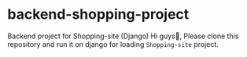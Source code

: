 # backend-shopping-project
Backend project for Shopping-site (Django)
Hi guys👋,
Please clone this repository and run it on django for loading `Shopping-site` project.
